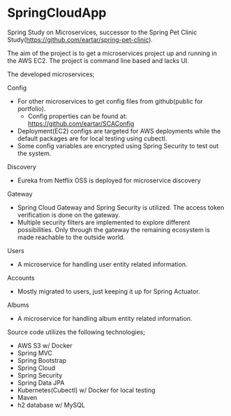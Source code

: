 # SpringCloudApp

Spring Study on Microservices, successor to the Spring Pet Clinic Study(https://github.com/eartar/spring-pet-clinic).

The aim of the project is to get a microservices project up and running in the AWS EC2. The project is command line based and lacks UI. 

The developed microservices;

Config
- For other microservices to get config files from github(public for portfolio).
   - Config properties can be found at: https://github.com/eartar/SCAConfig
- Deployment(EC2) configs are targeted for AWS deployments while the default packages are for local testing using cubectl.
- Some config variables are encrypted using Spring Security to test out the system.

Discovery
 - Eureka from Netflix OSS is deployed for microservice discovery
 
Gateway
 - Spring Cloud Gateway and Spring Security is utilized. The access token verification is done on the gateway.
 - Multiple security filters are implemented to explore different possibilities. Only through the gateway the remaining ecosystem is made reachable to the outside world. 
 
Users
 - A microservice for handling user entity related information.
 
Accounts
 - Mostly migrated to users, just keeping it up for Spring Actuator.
 
Albums
 - A microservice for handling album entity related information. 

Source code utilizes the following technologies;
 - AWS S3 w/ Docker
 - Spring MVC
 - Spring Bootstrap
 - Spring Cloud
 - Spring Security
 - Spring Data JPA
 - Kubernetes(Cubectl) w/ Docker for local testing
 - Maven
 - h2 database w/ MySQL
